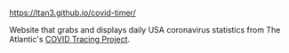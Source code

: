 https://ltan3.github.io/covid-timer/

Website that grabs and displays daily USA coronavirus statistics from The Atlantic's [COVID Tracing Project](https://covidtracking.com).
